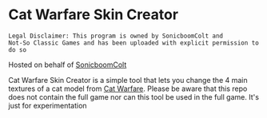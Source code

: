 # Cat Warfare Skin Creator

<code>Legal Disclaimer: This program is owned by SonicboomColt and Not-So Classic Games and has been uploaded with explicit permission to do so</code>

Hosted on behalf of [SonicboomColt](https://github.com/sonicboomcolt)

Cat Warfare Skin Creator is a simple tool that lets you change the 4 main textures of a cat model from [Cat Warfare](https://store.steampowered.com/app/923370). Please be aware that this repo does not contain the full game nor can this tool be used in the full game. It's just for experimentation
